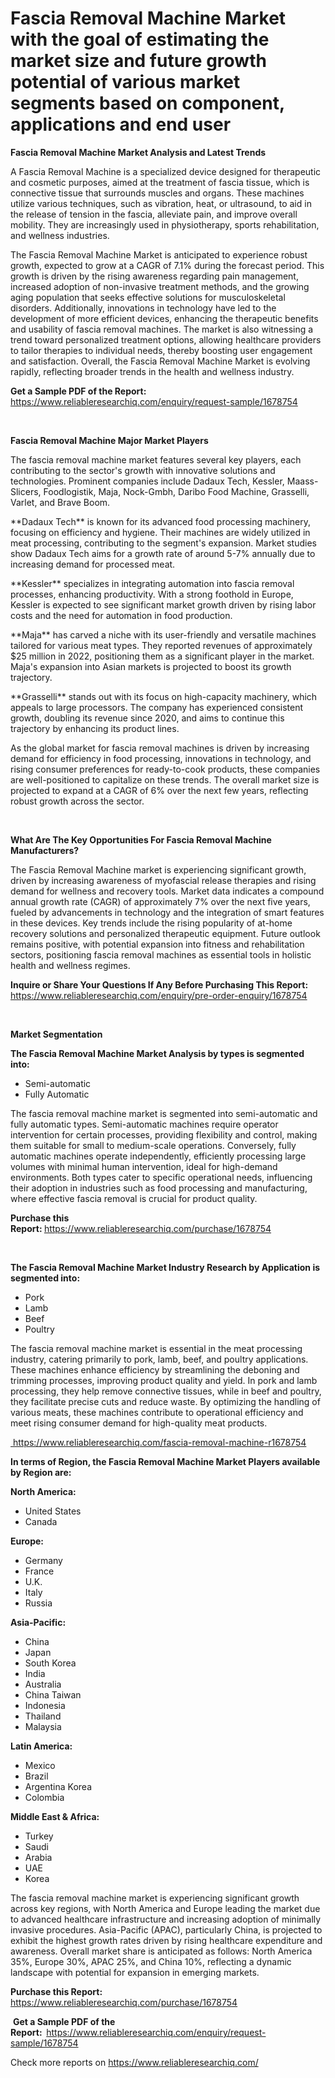 <p><h1>Fascia Removal Machine Market with the goal of estimating the market size and future growth potential of various market segments based on component, applications and end user</h1></p><p><strong>Fascia Removal Machine Market Analysis and Latest Trends</strong></p>
<p><p>A Fascia Removal Machine is a specialized device designed for therapeutic and cosmetic purposes, aimed at the treatment of fascia tissue, which is connective tissue that surrounds muscles and organs. These machines utilize various techniques, such as vibration, heat, or ultrasound, to aid in the release of tension in the fascia, alleviate pain, and improve overall mobility. They are increasingly used in physiotherapy, sports rehabilitation, and wellness industries.</p><p>The Fascia Removal Machine Market is anticipated to experience robust growth, expected to grow at a CAGR of 7.1% during the forecast period. This growth is driven by the rising awareness regarding pain management, increased adoption of non-invasive treatment methods, and the growing aging population that seeks effective solutions for musculoskeletal disorders. Additionally, innovations in technology have led to the development of more efficient devices, enhancing the therapeutic benefits and usability of fascia removal machines. The market is also witnessing a trend toward personalized treatment options, allowing healthcare providers to tailor therapies to individual needs, thereby boosting user engagement and satisfaction. Overall, the Fascia Removal Machine Market is evolving rapidly, reflecting broader trends in the health and wellness industry.</p></p>
<p><strong>Get a Sample PDF of the Report:&nbsp;</strong> <a href="https://www.reliableresearchiq.com/enquiry/request-sample/1678754?utm_campaign=3097&utm_medium=2&utm_source=Github&utm_content=ia&utm_term=24032025&utm_id=fascia-removal-machine">https://www.reliableresearchiq.com/enquiry/request-sample/1678754</a></p>
<p>&nbsp;</p>
<p><strong>Fascia Removal Machine Major Market Players</strong></p>
<p><p>The fascia removal machine market features several key players, each contributing to the sector's growth with innovative solutions and technologies. Prominent companies include Dadaux Tech, Kessler, Maass-Slicers, Foodlogistik, Maja, Nock-Gmbh, Daribo Food Machine, Grasselli, Varlet, and Brave Boom.</p><p>**Dadaux Tech** is known for its advanced food processing machinery, focusing on efficiency and hygiene. Their machines are widely utilized in meat processing, contributing to the segment's expansion. Market studies show Dadaux Tech aims for a growth rate of around 5-7% annually due to increasing demand for processed meat.</p><p>**Kessler** specializes in integrating automation into fascia removal processes, enhancing productivity. With a strong foothold in Europe, Kessler is expected to see significant market growth driven by rising labor costs and the need for automation in food production.</p><p>**Maja** has carved a niche with its user-friendly and versatile machines tailored for various meat types. They reported revenues of approximately $25 million in 2022, positioning them as a significant player in the market. Maja's expansion into Asian markets is projected to boost its growth trajectory.</p><p>**Grasselli** stands out with its focus on high-capacity machinery, which appeals to large processors. The company has experienced consistent growth, doubling its revenue since 2020, and aims to continue this trajectory by enhancing its product lines.</p><p>As the global market for fascia removal machines is driven by increasing demand for efficiency in food processing, innovations in technology, and rising consumer preferences for ready-to-cook products, these companies are well-positioned to capitalize on these trends. The overall market size is projected to expand at a CAGR of 6% over the next few years, reflecting robust growth across the sector.</p></p>
<p>&nbsp;</p>
<p><strong>What Are The Key Opportunities For Fascia Removal Machine Manufacturers?</strong></p>
<p><p>The Fascia Removal Machine market is experiencing significant growth, driven by increasing awareness of myofascial release therapies and rising demand for wellness and recovery tools. Market data indicates a compound annual growth rate (CAGR) of approximately 7% over the next five years, fueled by advancements in technology and the integration of smart features in these devices. Key trends include the rising popularity of at-home recovery solutions and personalized therapeutic equipment. Future outlook remains positive, with potential expansion into fitness and rehabilitation sectors, positioning fascia removal machines as essential tools in holistic health and wellness regimes.</p></p>
<p><strong>Inquire or Share Your Questions If Any Before Purchasing This Report:</strong> <a href="https://www.reliableresearchiq.com/enquiry/pre-order-enquiry/1678754?utm_campaign=3097&utm_medium=2&utm_source=Github&utm_content=ia&utm_term=24032025&utm_id=fascia-removal-machine">https://www.reliableresearchiq.com/enquiry/pre-order-enquiry/1678754</a></p>
<p>&nbsp;</p>
<p><strong>Market Segmentation</strong></p>
<p><strong>The Fascia Removal Machine Market Analysis by types is segmented into:</strong></p>
<p><ul><li>Semi-automatic</li><li>Fully Automatic</li></ul></p>
<p><p>The fascia removal machine market is segmented into semi-automatic and fully automatic types. Semi-automatic machines require operator intervention for certain processes, providing flexibility and control, making them suitable for small to medium-scale operations. Conversely, fully automatic machines operate independently, efficiently processing large volumes with minimal human intervention, ideal for high-demand environments. Both types cater to specific operational needs, influencing their adoption in industries such as food processing and manufacturing, where effective fascia removal is crucial for product quality.</p></p>
<p><strong>Purchase this Report:&nbsp;</strong><a href="https://www.reliableresearchiq.com/purchase/1678754?utm_campaign=3097&utm_medium=2&utm_source=Github&utm_content=ia&utm_term=24032025&utm_id=fascia-removal-machine">https://www.reliableresearchiq.com/purchase/1678754</a></p>
<p>&nbsp;</p>
<p><strong>The Fascia Removal Machine Market Industry Research by Application is segmented into:</strong></p>
<p><ul><li>Pork</li><li>Lamb</li><li>Beef</li><li>Poultry</li></ul></p>
<p><p>The fascia removal machine market is essential in the meat processing industry, catering primarily to pork, lamb, beef, and poultry applications. These machines enhance efficiency by streamlining the deboning and trimming processes, improving product quality and yield. In pork and lamb processing, they help remove connective tissues, while in beef and poultry, they facilitate precise cuts and reduce waste. By optimizing the handling of various meats, these machines contribute to operational efficiency and meet rising consumer demand for high-quality meat products.</p></p>
<p><a href="https://www.reliableresearchiq.com/fascia-removal-machine-r1678754?utm_campaign=3097&utm_medium=2&utm_source=Github&utm_content=ia&utm_term=24032025&utm_id=fascia-removal-machine">&nbsp;https://www.reliableresearchiq.com/fascia-removal-machine-r1678754</a></p>
<p><strong>In terms of Region, the Fascia Removal Machine Market Players available by Region are:</strong></p>
<p>
    <p> <strong> North America: </strong>
        <ul>
            <li>United States</li>
            <li>Canada</li>
        </ul>
        </p> 
    <p> <strong> Europe: </strong>
        <ul>
            <li>Germany</li>
            <li>France</li>
            <li>U.K.</li>
            <li>Italy</li>
            <li>Russia</li>
        </ul>
        </p> 
    <p> <strong> Asia-Pacific: </strong>
        <ul>
            <li>China</li>
            <li>Japan</li>
            <li>South Korea</li>
            <li>India</li>
            <li>Australia</li>
            <li>China Taiwan</li>
            <li>Indonesia</li>
            <li>Thailand</li>
            <li>Malaysia</li>
        </ul>
        </p> 
    <p> <strong> Latin America: </strong>
        <ul>
            <li>Mexico</li>
            <li>Brazil</li>
            <li>Argentina Korea</li>
            <li>Colombia</li>
        </ul>
        </p> 
    <p> <strong> Middle East & Africa: </strong>
        <ul>
            <li>Turkey</li>
            <li>Saudi</li>
            <li>Arabia</li>
            <li>UAE</li>
            <li>Korea</li>
        </ul>
    </p>
    </p>
<p><p>The fascia removal machine market is experiencing significant growth across key regions, with North America and Europe leading the market due to advanced healthcare infrastructure and increasing adoption of minimally invasive procedures. Asia-Pacific (APAC), particularly China, is projected to exhibit the highest growth rates driven by rising healthcare expenditure and awareness. Overall market share is anticipated as follows: North America 35%, Europe 30%, APAC 25%, and China 10%, reflecting a dynamic landscape with potential for expansion in emerging markets.</p></p>
<p><strong>Purchase this Report: </strong><a href="https://www.reliableresearchiq.com/purchase/1678754?utm_campaign=3097&utm_medium=2&utm_source=Github&utm_content=ia&utm_term=24032025&utm_id=fascia-removal-machine">https://www.reliableresearchiq.com/purchase/1678754</a></p>
<p>&nbsp;<strong>Get a Sample PDF of the Report:&nbsp;&nbsp;</strong><a href="https://www.reliableresearchiq.com/enquiry/request-sample/1678754?utm_campaign=3097&utm_medium=2&utm_source=Github&utm_content=ia&utm_term=24032025&utm_id=fascia-removal-machine">https://www.reliableresearchiq.com/enquiry/request-sample/1678754</a></p>
<p><strong></strong></p>
<p>Check more reports on <a href="https://www.reliableresearchiq.com/?utm_campaign=3097&utm_medium=2&utm_source=Github&utm_content=ia&utm_term=24032025&utm_id=fascia-removal-machine">https://www.reliableresearchiq.com/</a></p>